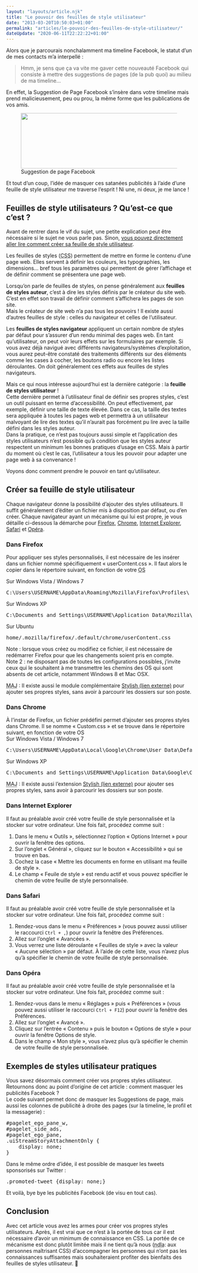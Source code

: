 ```yaml
---
layout: "layouts/article.njk"
title: "Le pouvoir des feuilles de style utilisateur"
date: "2013-03-20T10:50:03+01:00"
permalink: "articles/le-pouvoir-des-feuilles-de-style-utilisateur/"
dateUpdate: "2020-06-11T22:22:22+01:00"
---
```


<p>Alors que je parcourais nonchalamment ma <span lang="en">timeline<span> Facebook, le statut d’un de mes contacts m’a interpellé&nbsp;:</p>
<blockquote><p>Hmm, je sens que ça va vite me gaver cette nouveauté Facebook qui consiste à mettre des suggestions de pages (de la pub quoi) au milieu de ma <span lang="en">timeline</span>…</p></blockquote>
<p>En effet, la Suggestion de Page Facebook s’insère dans votre timeline mais prend malicieusement, peu ou prou, la même forme que les publications de vos amis.</p>
<figure>
<img src="{{ site.path.images }}/{{ permalink }}facebook-suggestion.png" width="475" height="150" alt="" loading="lazy" />
<figcaption>Suggestion de page Facebook</figcaption>
</figure>
<p>Et tout d’un coup, l’idée de masquer ces satanées publicités à l’aide d’une feuille de style utilisateur me traverse l’esprit&nbsp;! Ni une, ni deux, je me lance&nbsp;!</p>
<h2>Feuilles de style utilisateurs&nbsp;? Qu’est-ce que c’est&nbsp;?</h2>
<p>Avant de rentrer dans le vif du sujet, une petite explication peut être nécessaire si le sujet ne vous parle pas. Sinon, <a href="#creer-css-user">vous pouvez directement aller lire comment créer sa feuille de style utilisateur</a>.</p>
<p>Les feuilles de styles (<abbr lang="en" title="Cascading Style Sheet">CSS</abbr>) permettent de mettre en forme le contenu d’une page web. Elles servent à définir les couleurs, les typographies, les dimensions… bref tous les paramètres qui permettent de gérer l’affichage et de définir comment se présentera une page web.</p>
<p>Lorsqu’on parle de feuilles de styles, on pense généralement aux <strong>feuilles de styles auteur</strong>, c’est à dire les styles définis par le créateur du site web. C’est en effet son travail de définir comment s’affichera les pages de son site.<br />
Mais le créateur de site web n’a pas tous les pouvoirs&nbsp;! Il existe aussi d’autres feuilles de style&nbsp;: celles du navigateur et celles de l’utilisateur.</p>
<p>Les <strong>feuilles de styles navigateur</strong> appliquent un certain nombre de styles par défaut pour s’assurer d’un rendu minimal des pages web. En tant qu’utilisateur, on peut voir leurs effets sur les formulaires par exemple. Si vous avez déjà navigué avec différents navigateurs/systèmes d’exploitation, vous aurez peut-être constaté des traitements différents sur des éléments comme les cases à cocher, les boutons radio ou encore les listes déroulantes. On doit généralement ces effets aux feuilles de styles navigateurs.</p>
<p>Mais ce qui nous intéresse aujourd’hui est la dernière catégorie&nbsp;: la <strong>feuille de styles utilisateur</strong>&nbsp;!<br />
Cette dernière permet à l’utilisateur final de définir ses propres styles, c’est un outil puissant en terme d’accessibilité. On peut effectivement, par exemple, définir une taille de texte élevée. Dans ce cas, la taille des textes sera appliquée à toutes les pages web et permettra à un utilisateur malvoyant de lire des textes qu’il n’aurait pas forcément pu lire avec la taille défini dans les styles auteur.<br />
Dans la pratique, ce n’est pas toujours aussi simple et l’application des styles utilisateurs n’est possible qu’à condition que les styles auteur respectent un minimum les bonnes pratiques d’usage en CSS. Mais à partir du moment où c’est le cas, l’utilisateur a tous les pouvoir pour adapter une page web à sa convenance&nbsp;!</p>
<p>Voyons donc comment prendre le pouvoir en tant qu’utilisateur.</p>
<h2 id="creer-css-user">Créer sa feuille de style utilisateur</h2>
<p>Chaque navigateur donne la possibilité d’ajouter des styles utilisateurs. Il suffit généralement d’éditer un fichier mis à disposition par défaut, ou d’en créer. Chaque navigateur ayant un mécanisme qui lui est propre, je vous détaille ci-dessous la démarche pour <a href="#css-firefox">Firefox</a>, <a href="#css-chrome">Chrome</a>, <a href="#css-ie">Internet Explorer</a>, <a href="#css-safari">Safari</a> et <a href="#css-opera">Opéra</a>.</p>
<h3 id="css-firefox">Dans Firefox</h3>
<p>Pour appliquer ses styles personnalisés, il est nécessaire de les insérer dans un fichier nommé spécifiquement «&nbsp;userContent.css&nbsp;». Il faut alors le copier dans le répertoire suivant, en fonction de votre <abbr lang="en" title="Operating System">OS</abbr>&nbsp;</p>
<p>Sur Windows Vista / Windows&nbsp;7</p>
<pre>C:\Users\USERNAME\AppData\Roaming\Mozilla\Firefox\Profiles\ PROFILE.default\chrome\userContent.css</pre>
<p>Sur Windows&nbsp;XP</p>
<pre>C:\Documents and Settings\USERNAME\Application Data\Mozilla\Firefox\Profiles\default.PROFILE\chrome\userContent.css</pre>
<p>Sur Ubuntu</p>
<pre>home/.mozilla/firefox/.default/chrome/userContent.css</pre>
<p class="note">Note&nbsp;: lorsque vous créez ou modifiez ce fichier, il est nécessaire de redémarrer Firefox pour que les changements soient pris en compte.<br />Note 2&nbsp;: ne disposant pas de toutes les configurations possibles, j’invite ceux qui le souhaitent à me transmettre les chemins des OS qui sont absents de cet article, notamment Windows&nbsp;8 et Mac&nbsp;OSX.</p>
<p><abbr title="Mise à jour">MAJ</abbr>&nbsp;: Il existe aussi le module complémentaire <a href="https://addons.mozilla.org/fr/firefox/addon/stylish/" rel="external">Stylish <span class="screen-reader-text">(lien externe)</span></a> pour ajouter ses propres styles, sans avoir à parcourir les dossiers sur son poste.</p>
<h3 id="css-chrome">Dans Chrome</h3>
<p>À l’instar de Firefox, un fichier prédéfini permet d’ajouter ses propres styles dans Chrome. Il se nomme «&nbsp;Custom.css&nbsp;» et se trouve dans le répertoire suivant, en fonction de votre OS&nbsp;<br />
Sur Windows Vista / Windows&nbsp;7</p>
<pre>C:\Users\USERNAME\AppData\Local\Google\Chrome\User Data\Default\User StyleSheets\Custom.css</pre>
<p>Sur Windows&nbsp;XP</p>
<pre>C:\Documents and Settings\USERNAME\Application Data\Google\Chrome\User Data\Default\User StyleSheets\Custom.css</pre>
<p><abbr title="Mise à jour">MAJ</abbr>&nbsp;: Il existe aussi l’extension <a href="https://chrome.google.com/webstore/detail/stylish-custom-themes-for/fjnbnpbmkenffdnngjfgmeleoegfcffe" rel="external">Stylish <span class="screen-reader-text">(lien externe)</span></a> pour ajouter ses propres styles, sans avoir à parcourir les dossiers sur son poste.</p>
<h3 id="css-ie">Dans Internet Explorer</h3>
<p>Il faut au préalable avoir créé votre feuille de style personnalisée et la stocker sur votre ordinateur. Une fois fait, procédez comme suit&nbsp;:</p>
<ol>
<li>Dans le menu «&nbsp;Outils&nbsp;», sélectionnez l’option «&nbsp;Options Internet&nbsp;» pour ouvrir la fenêtre des options.</li>
<li>Sur l’onglet «&nbsp;Général&nbsp;», cliquez sur le bouton «&nbsp;Accessibilité&nbsp;» qui se trouve en bas.</li>
<li>Cochez la case «&nbsp;Mettre les documents en forme en utilisant ma feuille de style&nbsp;».</li>
<li>Le champ «&nbsp;Feuile de style&nbsp;» est rendu actif et vous pouvez spécifier le chemin de votre feuille de style personnalisée.</li>
</ol>
<h3 id="css-safari">Dans Safari</h3>
<p>Il faut au préalable avoir créé votre feuille de style personnalisée et la stocker sur votre ordinateur. Une fois fait, procédez comme suit&nbsp;:</p>
<ol>
<li>Rendez-vous dans le menu «&nbsp;Préférences&nbsp;» (vous pouvez aussi utiliser le raccourci <code>Ctrl + ,</code>) pour ouvrir la fenêtre des Préférences.</li>
<li>Allez sur l’onglet «&nbsp;Avancées&nbsp;».</li>
<li>Vous verrez une liste déroulante «&nbsp;Feuilles de style&nbsp;» avec la valeur «&nbsp;Aucune sélection&nbsp;» par défaut. À l’aide de cette liste, vous n’avez plus qu’à spécifier le chemin de votre feuille de style personnalisée.</li>
</ol>
<h3 id="css-opera">Dans Opéra</h3>
<p>Il faut au préalable avoir créé votre feuille de style personnalisée et la stocker sur votre ordinateur. Une fois fait, procédez comme suit&nbsp;:</p>
<ol>
<li>Rendez-vous dans le menu «&nbsp;Réglages&nbsp;» puis «&nbsp;Préférences&nbsp;» (vous pouvez aussi utiliser le raccourci <code>Ctrl + F12</code>) pour ouvrir la fenêtre des Préférences.</li>
<li>Allez sur l’onglet «&nbsp;Avancé&nbsp;».</li>
<li>Cliquez sur l’entrée «&nbsp;Contenu&nbsp;» puis le bouton «&nbsp;Options de style&nbsp;» pour ouvrir la fenêtre Options de style.</li>
<li>Dans le champ «&nbsp;Mon style&nbsp;», vous n’avez plus qu’à spécifier le chemin de votre feuille de style personnalisée.</li>
</ol>
<h2>Exemples de styles utilisateur pratiques</h2>
<p>Vous savez désormais comment créer vos propres styles utilisateur. Retournons donc au point d’origine de cet article&nbsp;: comment masquer les publicités Facebook&nbsp;?<br />
Le code suivant permet donc de masquer les Suggestions de page, mais aussi les colonnes de publicité à droite des pages (sur la <span lang="en">timeline</span>, le profil et la messagerie)&nbsp;:</p>
<pre>
#pagelet_ego_pane_w,
#pagelet_side_ads,
#pagelet_ego_pane,
.uiStreamStoryAttachmentOnly {
	display: none;
}
</pre>
<p>Dans le même ordre d’idée, il est possible de masquer les tweets sponsorisés sur Twitter&nbsp;:</p>
<pre>
.promoted-tweet {display: none;}
</pre>
<p>Et voilà, <span lang="en">bye bye</span> les publicités Facebook (de visu en tout cas).</p>
<h2>Conclusion</h2>
<p>Avec cet article vous avez les armes pour créer vos propres styles utilisateurs. Après, il est vrai que ce n’est à la portée de tous car il est nécessaire d’avoir un minimum de connaissance en CSS. La portée de ce mécanisme est donc plutôt limitée mais il ne tient qu’à nous (<abbr title="note de l’auteur">ndla</abbr>: aux personnes maîtrisant CSS) d’accompagner les personnes qui n’ont pas les connaissances suffisantes mais souhaiteraient profiter des bienfaits des feuilles de styles utilisateur. <span role="img" aria-label="sourire">🙂</span></p>
